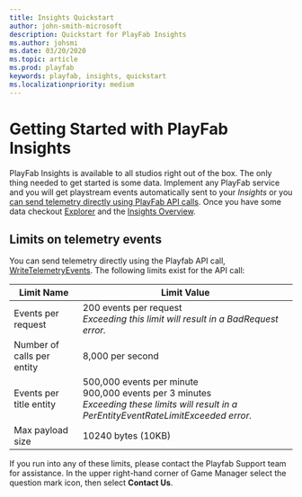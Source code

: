 ```yaml
---
title: Insights Quickstart
author: john-smith-microsoft
description: Quickstart for PlayFab Insights 
ms.author: johsmi
ms.date: 03/20/2020
ms.topic: article
ms.prod: playfab
keywords: playfab, insights, quickstart
ms.localizationpriority: medium
---
```


# Getting Started with PlayFab Insights
PlayFab Insights is available to all studios right out of the box. The only thing needed to get started is some data. Implement any PlayFab service and you will get playstream events automatically sent to your *Insights* or you [can send telemetry directly using PlayFab API calls](xref:titleid.playfabapi.com.events.playstreamevents). Once you have some data checkout [Explorer](https://docs.microsoft.com/gaming/playfab/features/insights/explorer/quickstart) and the [Insights Overview](https://docs.microsoft.com/gaming/playfab/features/insights/insights).

[//]: # (We are still discussing raising the limits, so numbers may change.)

## Limits on telemetry events

You can send telemetry directly using the Playfab API call, [WriteTelemetryEvents](xref:titleid.playfabapi.com.events.playstreamevents.writetelemetryevents). The following limits exist for the API call:


| Limit Name | Limit Value |
|--|--|
| Events per request | 200 events per request <br> *Exceeding this limit will result in a BadRequest error.* |
| Number of calls per entity | 8,000 per second |
| Events per title entity | 500,000 events per minute <br> 900,000 events per 3 minutes <br> *Exceeding these limits will result in a PerEntityEventRateLimitExceeded error.* | 
| Max payload size  | 10240 bytes (10KB) |

If you run into any of these limits, please contact the Playfab Support team for assistance. In the upper right-hand corner of Game Manager select the question mark icon, then select **Contact Us**.

